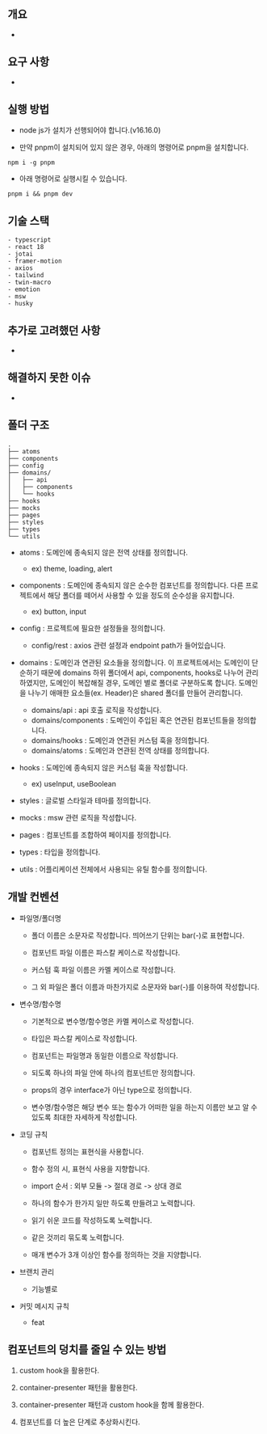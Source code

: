 ## 개요

- 

## 요구 사항

-

## 실행 방법

- node js가 설치가 선행되어야 합니다.(v16.16.0)

- 만약 pnpm이 설치되어 있지 않은 경우, 아래의 명령어로 pnpm을 설치합니다.

```shell
npm i -g pnpm
```

- 아래 명령어로 실행시킬 수 있습니다.

```shell
pnpm i && pnpm dev
```

## 기술 스택

```
- typescript
- react 18
- jotai
- framer-motion
- axios
- tailwind
- twin-macro
- emotion
- msw
- husky
```

## 추가로 고려했던 사항

- 

## 해결하지 못한 이슈

- 

## 폴더 구조

```
.
├── atoms
├── components
├── config
├── domains/
│   ├── api
│   ├── components
│   └── hooks
├── hooks
├── mocks
├── pages
├── styles
├── types
└── utils
```

- atoms : 도메인에 종속되지 않은 전역 상태를 정의합니다.

  - ex) theme, loading, alert

- components : 도메인에 종속되지 않은 순수한 컴포넌트를 정의합니다. 다른 프로젝트에서 해당 폴더를 떼어서 사용할 수 있을 정도의 순수성을 유지합니다.

  - ex) button, input

- config : 프로젝트에 필요한 설정들을 정의합니다.

  - config/rest : axios 관련 설정과 endpoint path가 들어있습니다.

- domains : 도메인과 연관된 요소들을 정의합니다. 이 프로젝트에서는 도메인이 단순하기 때문에 domains 하위 폴더에서 api, components, hooks로 나누어 관리하였지만, 도메인이 복잡해질 경우, 도메인 별로 폴더로 구분하도록 합니다. 도메인을 나누기 애매한 요소들(ex. Header)은 shared 폴더를 만들어 관리합니다.

  - domains/api : api 호출 로직을 작성합니다.
  - domains/components : 도메인이 주입된 혹은 연관된 컴포넌트들을 정의합니다.
  - domains/hooks : 도메인과 연관된 커스텀 훅을 정의합니다.
  - domains/atoms : 도메인과 연관된 전역 상태를 정의합니다.

- hooks : 도메인에 종속되지 않은 커스텀 훅을 작성합니다.

  - ex) useInput, useBoolean

- styles : 글로벌 스타일과 테마를 정의합니다.

- mocks : msw 관련 로직을 작성합니다.

- pages : 컴포넌트를 조합하여 페이지를 정의합니다.

- types : 타입을 정의합니다.

- utils : 어플리케이션 전체에서 사용되는 유틸 함수를 정의합니다.

## 개발 컨벤션

- 파일명/폴더명

  - 폴더 이름은 소문자로 작성합니다. 띄어쓰기 단위는 bar(-)로 표현합니다.

  - 컴포넌트 파일 이름은 파스칼 케이스로 작성합니다.

  - 커스텀 훅 파일 이름은 카멜 케이스로 작성합니다.

  - 그 외 파일은 폴더 이름과 마찬가지로 소문자와 bar(-)를 이용하여 작성합니다.

- 변수명/함수명

  - 기본적으로 변수명/함수명은 카멜 케이스로 작성합니다.

  - 타입은 파스칼 케이스로 작성합니다.

  - 컴포넌트는 파일명과 동일한 이름으로 작성합니다.

  - 되도록 하나의 파일 안에 하나의 컴포넌트만 정의합니다.

  - props의 경우 interface가 아닌 type으로 정의합니다.

  - 변수명/함수명은 해당 변수 또는 함수가 어떠한 일을 하는지 이름만 보고 알 수 있도록 최대한 자세하게 작성합니다.

- 코딩 규칙

  - 컴포넌트 정의는 표현식을 사용합니다.

  - 함수 정의 시, 표현식 사용을 지향합니다.

  - import 순서 : 외부 모듈 -> 절대 경로 -> 상대 경로

  - 하나의 함수가 한가지 일만 하도록 만들려고 노력합니다.

  - 읽기 쉬운 코드를 작성하도록 노력합니다.

  - 같은 것끼리 묶도록 노력합니다.

  - 매개 변수가 3개 이상인 함수를 정의하는 것을 지양합니다.

- 브랜치 관리
   - 기능별로 
- 커밋 메시지 규칙
   - feat

## 컴포넌트의 덩치를 줄일 수 있는 방법

1. custom hook을 활용한다.

2. container-presenter 패턴을 활용한다.

3. container-presenter 패턴과 custom hook을 함께 활용한다.

4. 컴포넌트를 더 높은 단계로 추상화시킨다.